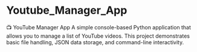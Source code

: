 # Youtube_Manager_App
📺 YouTube Manager App A simple console-based Python application that allows you to manage a list of YouTube videos. This project demonstrates basic file handling, JSON data storage, and command-line interactivity.  
